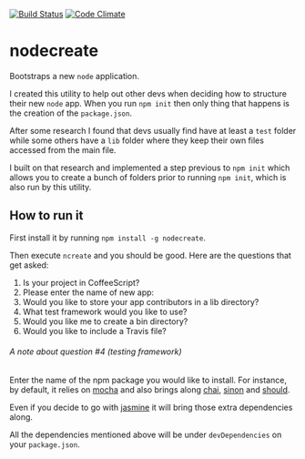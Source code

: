[![Build Status](https://travis-ci.org/tarciosaraiva/nodecreate.svg?branch=master)](https://travis-ci.org/tarciosaraiva/nodecreate)
[![Code Climate](https://codeclimate.com/github/tarciosaraiva/nodecreate.png)](https://codeclimate.com/github/tarciosaraiva/nodecreate)

nodecreate
==========

Bootstraps a new `node` application.

I created this utility to help out other devs when deciding how to structure their new `node` app. When you run `npm init` then only thing that happens is the creation of the `package.json`.

After some research I found that devs usually find have at least a `test` folder while some others have a `lib` folder where they keep their own files accessed from the main file.

I built on that research and implemented a step previous to `npm init` which allows you to create a bunch of folders prior to running `npm init`, which is also run by this utility.

How to run it
-------------
First install it by running `npm install -g nodecreate`.

Then execute `ncreate` and you should be good. Here are the questions that get asked:

1. Is your project in CoffeeScript?
2. Please enter the name of new app:
3. Would you like to store your app contributors in a lib directory?
4. What test framework would you like to use?
5. Would you like me to create a bin directory?
6. Would you like to include a Travis file?

###### A note about question #4 (testing framework)
Enter the name of the npm package you would like to install. For instance, by default, it relies on [mocha](https://www.npmjs.org/package/mocha) and also brings along [chai](https://www.npmjs.org/package/chai), [sinon](https://www.npmjs.org/package/sinon) and [should](https://www.npmjs.org/package/should).

Even if you decide to go with [jasmine](https://www.npmjs.org/package/jasmine-node) it will bring those extra dependencies along.

All the dependencies mentioned above will be under `devDependencies` on your `package.json`.
